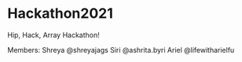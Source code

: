 # Hackathon2021
Hip, Hack, Array Hackathon!

Members:
Shreya @shreyajags
Siri @ashrita.byri
Ariel @lifewitharielfu
